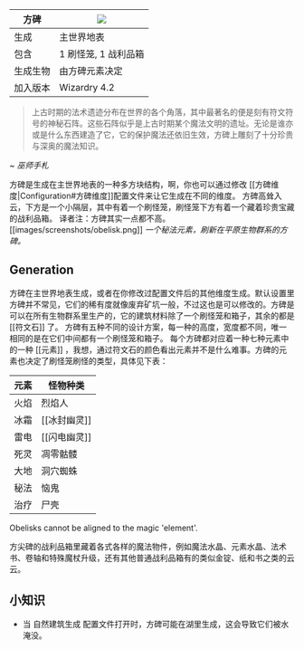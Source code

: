 | 方碑 | ![](https://github.com/Electroblob77/Wizardry/blob/1.12.2/src/main/resources/assets/ebwizardry/textures/integration/antiqueatlas/obelisk.png) |
| --- | --- |
| 生成 | 主世界地表 |
| 包含 | 1 刷怪笼, 1 战利品箱 |
| 生成生物 | 由方碑元素决定 |
| 加入版本 | Wizardry 4.2 |

> 上古时期的法术遗迹分布在世界的各个角落，其中最著名的便是刻有符文符号的神秘石阵。这些石阵似乎是上古时期某个魔法文明的遗址。无论是谁亦或是什么东西建造了它，它的保护魔法还依旧生效，方碑上雕刻了十分珍贵与深奥的魔法知识。

~ _巫师手札_

方碑是生成在主世界地表的一种多方块结构，啊，你也可以通过修改 [[方碑维度|Configuration#方碑维度]]配置文件来让它生成在不同的维度。 方碑高耸入云，下方是一个小隔层，其中有着一个刷怪笼，刷怪笼下方有着一个藏着珍贵宝藏的战利品箱。
译者注：方碑其实一点都不高。
[[images/screenshots/obelisk.png]]
_一个秘法元素，刷新在平原生物群系的方碑。_

## Generation
方碑在主世界地表生成，或者在你修改过配置文件后的其他维度生成。默认设置里方碑并不常见，它们的稀有度就像废弃矿坑一般，不过这也是可以修改的。方碑是可以在所有生物群系里生产的，它的建筑材料除了一个刷怪笼和箱子，其余的都是 [[符文石]] 了。 方碑有五种不同的设计方案，每一种的高度，宽度都不同，唯一相同的是在它们中间都有一个刷怪笼和箱子。
每个方碑都对应着一种七种元素中的一种 [[元素]] ，我想，通过符文石的颜色看出元素并不是什么难事。方碑的元素也决定了刷怪笼刷怪的类型，具体见下表：

| 元素 | 怪物种类 |
| --- | --- |
| 火焰 | 烈焰人 |
| 冰霜 | [[冰封幽灵]] |
| 雷电 | [[闪电幽灵]] |
| 死灵 | 凋零骷髅 |
| 大地 | 洞穴蜘蛛 |
| 秘法 | 恼鬼 |
| 治疗 | 尸壳 |

Obelisks cannot be aligned to the magic 'element'.

方尖碑的战利品箱里藏着各式各样的魔法物件，例如魔法水晶、元素水晶、法术书、卷轴和特殊魔杖升级，还有其他普通战利品箱有的类似金锭、纸和书之类的云云。

## 小知识
- 当 自然建筑生成 配置文件打开时，方碑可能在湖里生成，这会导致它们被水淹没。
